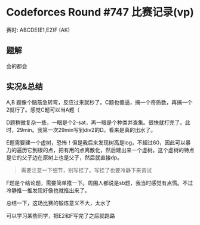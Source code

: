 # Codeforces Round #747 比赛记录(vp)

赛时: ABCDE(E1,E2)F (AK)

## 题解

会的都会

## 实况&总结

A,B 题像个脑筋急转弯，反应过来就秒了。C题也傻逼，搞一个奇质数，再搞一个2就行了。感觉C题可以当A题（

D题稍微复杂一些，一眼是个2-sat，再一眼是个种类并查集。很快就打完了。此时，29min。我第一次29min写到div2的D。看来是真的出水了。

E题需要建一个虚树，恐怖！但是我后来发现树高是log，不超过60，因此可以暴力的遍历它到根的点，把有用的点离散化，然后建出来一个虚树。这个虚树的特点是它的父子边在原树上也是父子，然后就直接dp。

> 需要注意一下细节，别写挂了。写挂了也要冷静下来调试

F题是个结论题，需要简单推一下。周围人都说是sb题，我当时感觉有点慌。不过冷静推一推发现好像也就推出来了。

总结一下，这场比赛的锻炼意义不大，太水了

可以学习某些同学，把E2和F写完了之后就跑路